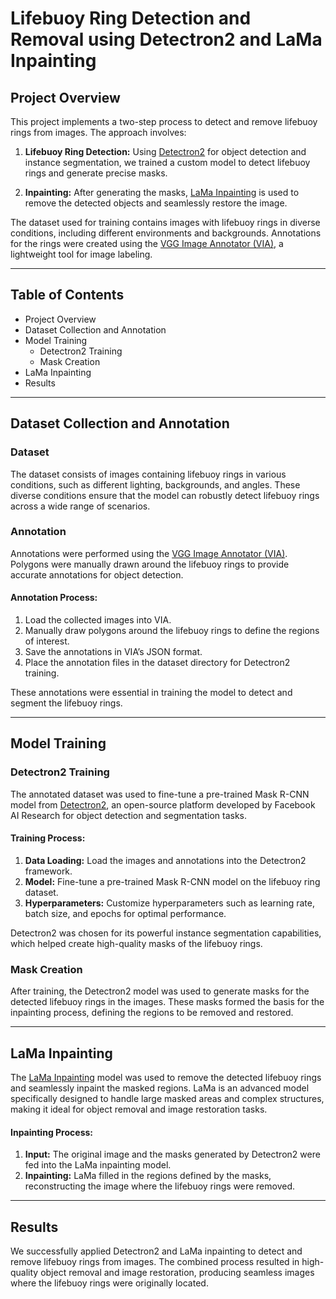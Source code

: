 # Lifebuoy Ring Detection and Removal using Detectron2 and LaMa Inpainting

## Project Overview

This project implements a two-step process to detect and remove lifebuoy rings from images. The approach involves:

1. **Lifebuoy Ring Detection:** Using [Detectron2](https://github.com/facebookresearch/detectron2) for object detection and instance segmentation, we trained a custom model to detect lifebuoy rings and generate precise masks.
   
2. **Inpainting:** After generating the masks, [LaMa Inpainting](https://github.com/advimman/lama) is used to remove the detected objects and seamlessly restore the image.

The dataset used for training contains images with lifebuoy rings in diverse conditions, including different environments and backgrounds. Annotations for the rings were created using the [VGG Image Annotator (VIA)](https://www.robots.ox.ac.uk/~vgg/software/via/via_demo.html), a lightweight tool for image labeling.

---

## Table of Contents

- Project Overview
- Dataset Collection and Annotation
- Model Training
  - Detectron2 Training
  - Mask Creation
- LaMa Inpainting
- Results

---

## Dataset Collection and Annotation

### Dataset

The dataset consists of images containing lifebuoy rings in various conditions, such as different lighting, backgrounds, and angles. These diverse conditions ensure that the model can robustly detect lifebuoy rings across a wide range of scenarios.

### Annotation

Annotations were performed using the [VGG Image Annotator (VIA)](https://www.robots.ox.ac.uk/~vgg/software/via/via_demo.html). Polygons were manually drawn around the lifebuoy rings to provide accurate annotations for object detection.

#### Annotation Process:

1. Load the collected images into VIA.
2. Manually draw polygons around the lifebuoy rings to define the regions of interest.
3. Save the annotations in VIA’s JSON format.
4. Place the annotation files in the dataset directory for Detectron2 training.
   
These annotations were essential in training the model to detect and segment the lifebuoy rings.

---

## Model Training

### Detectron2 Training

The annotated dataset was used to fine-tune a pre-trained Mask R-CNN model from [Detectron2](https://github.com/facebookresearch/detectron2), an open-source platform developed by Facebook AI Research for object detection and segmentation tasks.

#### Training Process:

1. **Data Loading:** Load the images and annotations into the Detectron2 framework.
2. **Model:** Fine-tune a pre-trained Mask R-CNN model on the lifebuoy ring dataset.
3. **Hyperparameters:** Customize hyperparameters such as learning rate, batch size, and epochs for optimal performance.
   
Detectron2 was chosen for its powerful instance segmentation capabilities, which helped create high-quality masks of the lifebuoy rings.

### Mask Creation

After training, the Detectron2 model was used to generate masks for the detected lifebuoy rings in the images. These masks formed the basis for the inpainting process, defining the regions to be removed and restored.

---

## LaMa Inpainting

The [LaMa Inpainting](https://github.com/advimman/lama) model was used to remove the detected lifebuoy rings and seamlessly inpaint the masked regions. LaMa is an advanced model specifically designed to handle large masked areas and complex structures, making it ideal for object removal and image restoration tasks.

#### Inpainting Process:

1. **Input:** The original image and the masks generated by Detectron2 were fed into the LaMa inpainting model.
2. **Inpainting:** LaMa filled in the regions defined by the masks, reconstructing the image where the lifebuoy rings were removed.

---

## Results

We successfully applied Detectron2 and LaMa inpainting to detect and remove lifebuoy rings from images. The combined process resulted in high-quality object removal and image restoration, producing seamless images where the lifebuoy rings were originally located.
